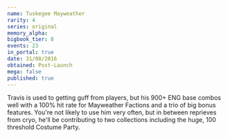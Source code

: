 ```yaml
---
name: Tuskegee Mayweather
rarity: 4
series: original
memory_alpha:
bigbook_tier: 8
events: 23
in_portal: true
date: 31/08/2016
obtained: Post-Launch
mega: false
published: true
---
```


Travis is used to getting guff from players, but his 900+ ENG base combos well with a 100% hit rate for Mayweather Factions and a trio of big bonus features. You're not likely to use him very often, but in between reprieves from cryo, he'll be contributing to two collections including the huge, 100 threshold Costume Party.

